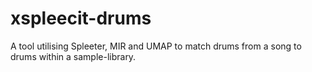 # xspleecit-drums
A tool utilising Spleeter, MIR and UMAP to match drums from a song to drums within a sample-library.
